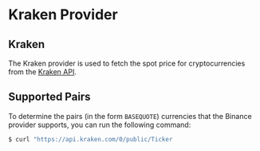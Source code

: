 # Kraken Provider

## Kraken

The Kraken provider is used to fetch the spot price for cryptocurrencies from the [Kraken API](https://docs.kraken.com/rest/#tag/Spot-Market-Data/operation/getTickerInformation).

## Supported Pairs

To determine the pairs (in the form `BASEQUOTE`) currencies that the Binance provider supports, you can run the following command:

```bash
$ curl "https://api.kraken.com/0/public/Ticker        
```
